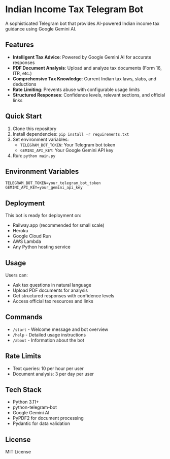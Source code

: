 # Indian Income Tax Telegram Bot

A sophisticated Telegram bot that provides AI-powered Indian income tax guidance using Google Gemini AI.

## Features

- **Intelligent Tax Advice**: Powered by Google Gemini AI for accurate responses
- **PDF Document Analysis**: Upload and analyze tax documents (Form 16, ITR, etc.)
- **Comprehensive Tax Knowledge**: Current Indian tax laws, slabs, and deductions
- **Rate Limiting**: Prevents abuse with configurable usage limits
- **Structured Responses**: Confidence levels, relevant sections, and official links

## Quick Start

1. Clone this repository
2. Install dependencies: `pip install -r requirements.txt`
3. Set environment variables:
   - `TELEGRAM_BOT_TOKEN`: Your Telegram bot token
   - `GEMINI_API_KEY`: Your Google Gemini API key
4. Run: `python main.py`

## Environment Variables

```
TELEGRAM_BOT_TOKEN=your_telegram_bot_token
GEMINI_API_KEY=your_gemini_api_key
```

## Deployment

This bot is ready for deployment on:
- Railway.app (recommended for small scale)
- Heroku
- Google Cloud Run
- AWS Lambda
- Any Python hosting service

## Usage

Users can:
- Ask tax questions in natural language
- Upload PDF documents for analysis
- Get structured responses with confidence levels
- Access official tax resources and links

## Commands

- `/start` - Welcome message and bot overview
- `/help` - Detailed usage instructions  
- `/about` - Information about the bot

## Rate Limits

- Text queries: 10 per hour per user
- Document analysis: 3 per day per user

## Tech Stack

- Python 3.11+
- python-telegram-bot
- Google Gemini AI
- PyPDF2 for document processing
- Pydantic for data validation

## License

MIT License